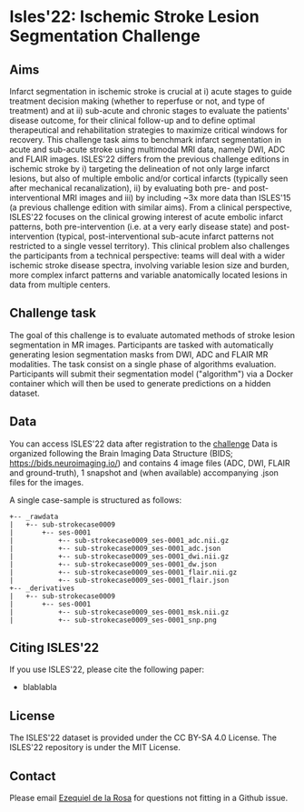 # Isles'22: Ischemic Stroke Lesion Segmentation Challenge

## Aims
Infarct segmentation in ischemic stroke is crucial at i) acute stages to guide treatment decision making (whether to reperfuse or not, and type of treatment) and at ii) sub-acute and chronic stages to evaluate the patients' disease outcome, for their clinical follow-up and to define optimal therapeutical and rehabilitation strategies to maximize critical windows for recovery.
This challenge task aims to benchmark infarct segmentation in acute and sub-acute stroke using multimodal MRI data, namely DWI, ADC and FLAIR images. ISLES'22 differs from the previous challenge editions in ischemic stroke by i) targeting the delineation of not only large infarct lesions, but also of multiple embolic and/or cortical infarcts (typically seen after mechanical recanalization), ii) by evaluating both pre- and post- interventional MRI images and iii) by including ~3x more data than ISLES'15 (a previous challenge edition with similar aims).
From a clinical perspective, ISLES'22 focuses on the clinical growing interest of acute embolic infarct patterns, both pre-intervention (i.e. at a very early disease state) and post-intervention (typical, post-interventional sub-acute infarct patterns not restricted to a single vessel territory). This clinical problem also challenges the participants from a technical perspective: teams will deal with a wider ischemic stroke disease spectra, involving variable lesion size and burden, more complex infarct patterns and variable anatomically located lesions in data from multiple centers.


## Challenge task
The goal of this challenge is to evaluate automated methods of stroke lesion segmentation in MR images. Participants are tasked with automatically generating lesion segmentation masks from DWI, ADC and FLAIR MR modalities. The task consist on a single phase of algorithms evaluation. Participants will submit their segmentation model ("algorithm") via a Docker container which will then be used to generate predictions on a hidden dataset.

## Data
You can access ISLES'22 data after registration to the [challenge](https://isles22.grand-challenge.org/)
Data is organized following the Brain Imaging Data Structure (BIDS; https://bids.neuroimaging.io/) and contains 4 image files (ADC, DWI, FLAIR and ground-truth), 1 snapshot and (when available) accompanying .json files for the images.

A single case-sample is structured as follows:
```
+-- _rawdata
|   +-- sub-strokecase0009
|       +-- ses-0001
|           +-- sub-strokecase0009_ses-0001_adc.nii.gz 
|           +-- sub-strokecase0009_ses-0001_adc.json 
|           +-- sub-strokecase0009_ses-0001_dwi.nii.gz
|           +-- sub-strokecase0009_ses-0001_dw.json 
|           +-- sub-strokecase0009_ses-0001_flair.nii.gz
|           +-- sub-strokecase0009_ses-0001_flair.json
+-- _derivatives
|   +-- sub-strokecase0009
|       +-- ses-0001
|           +-- sub-strokecase0009_ses-0001_msk.nii.gz
|           +-- sub-strokecase0009_ses-0001_snp.png
```

## Citing ISLES'22
If you use ISLES'22, please cite the following paper:
- blablabla


## License
The ISLES'22 dataset is provided under the CC BY-SA 4.0 License.
The ISLES'22 repository is under the MIT License.

## Contact
Please email [Ezequiel de la Rosa](ezequiel.delarosa@icometrix.com) for questions not fitting in a Github issue.

